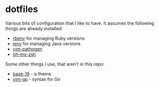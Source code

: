 # dotfiles

Various bits of configuration that I like to have. It assumes the following
things are already installed:

* [rbenv](https://github.com/sstephenson/rbenv) for managing Ruby versions
* [jenv](https://github.com/gcuisinier/jenv) for managing Java versions
* [vim-pathogen](https://github.com/tpope/vim-pathogen)
* [oh-my-zsh](https://github.com/robbyrussell/oh-my-zsh)

Some other things I use, that aren't in this repo:

* [base-16](https://github.com/chriskempson/base16) - a theme
* [vim-go](https://github.com/fatih/vim-go) - syntax for Go

